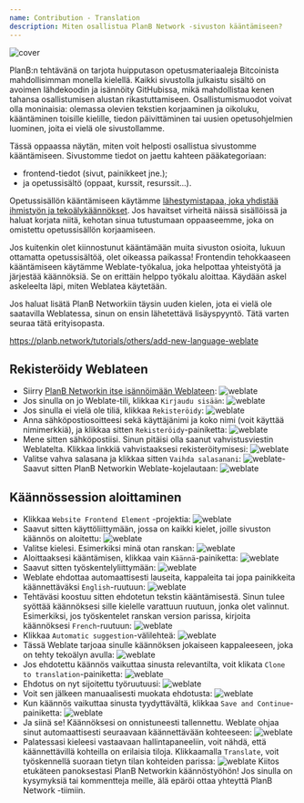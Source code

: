 ```yaml
---
name: Contribution - Translation
description: Miten osallistua PlanB Network -sivuston kääntämiseen?
---
```

![cover](assets/cover.webp)

PlanB:n tehtävänä on tarjota huipputason opetusmateriaaleja Bitcoinista mahdollisimman monella kielellä. Kaikki sivustolla julkaistu sisältö on avoimen lähdekoodin ja isännöity GitHubissa, mikä mahdollistaa kenen tahansa osallistumisen alustan rikastuttamiseen. Osallistumismuodot voivat olla moninaisia: olemassa olevien tekstien korjaaminen ja oikoluku, kääntäminen toisille kielille, tiedon päivittäminen tai uusien opetusohjelmien luominen, joita ei vielä ole sivustollamme.

Tässä oppaassa näytän, miten voit helposti osallistua sivustomme kääntämiseen. Sivustomme tiedot on jaettu kahteen pääkategoriaan:
- frontend-tiedot (sivut, painikkeet jne.);
- ja opetussisältö (oppaat, kurssit, resurssit...).

Opetussisällön kääntämiseen käytämme [lähestymistapaa, joka yhdistää ihmistyön ja tekoälykäännökset](https://github.com/Asi0Flammeus/LLM-Translator). Jos havaitset virheitä näissä sisällöissä ja haluat korjata niitä, kehotan sinua tutustumaan oppaaseemme, joka on omistettu opetussisällön korjaamiseen.

Jos kuitenkin olet kiinnostunut kääntämään muita sivuston osioita, lukuun ottamatta opetussisältöä, olet oikeassa paikassa! Frontendin tehokkaaseen kääntämiseen käytämme Weblate-työkalua, joka helpottaa yhteistyötä ja järjestää käännöksiä. Se on erittäin helppo työkalu aloittaa. Käydään askel askeleelta läpi, miten Weblatea käytetään.

Jos haluat lisätä PlanB Networkiin täysin uuden kielen, jota ei vielä ole saatavilla Weblatessa, sinun on ensin lähetettävä lisäyspyyntö. Tätä varten seuraa tätä erityisopasta.

https://planb.network/tutorials/others/add-new-language-weblate



## Rekisteröidy Weblateen

- Siirry [PlanB Networkin itse isännöimään Weblateen](https://weblate.planb.network/):
![weblate](assets/01.webp)
- Jos sinulla on jo Weblate-tili, klikkaa `Kirjaudu sisään`:
![weblate](assets/02.webp)
- Jos sinulla ei vielä ole tiliä, klikkaa `Rekisteröidy`:
![weblate](assets/03.webp)
- Anna sähköpostiosoitteesi sekä käyttäjänimi ja koko nimi (voit käyttää nimimerkkiä), ja klikkaa sitten `Rekisteröidy`-painiketta:
![weblate](assets/04.webp)
- Mene sitten sähköpostiisi. Sinun pitäisi olla saanut vahvistusviestin Weblatelta. Klikkaa linkkiä vahvistaaksesi rekisteröitymisesi:
![weblate](assets/05.webp)
- Valitse vahva salasana ja klikkaa sitten `Vaihda salasanani`:
![weblate](assets/06.webp)- Saavut sitten PlanB Networkin Weblate-kojelautaan: 
![weblate](assets/07.webp)

## Käännössession aloittaminen

- Klikkaa `Website Frontend Element` -projektia:
![weblate](assets/08.webp)
- Saavut sitten käyttöliittymään, jossa on kaikki kielet, joille sivuston käännös on aloitettu:
![weblate](assets/09.webp)
- Valitse kielesi. Esimerkiksi minä otan ranskan:
![weblate](assets/10.webp)
- Aloittaaksesi kääntämisen, klikkaa vain `Käännä`-painiketta:
![weblate](assets/11.webp)
- Saavut sitten työskentelyliittymään:
![weblate](assets/12.webp)
- Weblate ehdottaa automaattisesti lauseita, kappaleita tai jopa painikkeita käännettäväksi `English`-ruutuun: ![weblate](assets/13.webp)
- Tehtäväsi koostuu sitten ehdotetun tekstin kääntämisestä. Sinun tulee syöttää käännöksesi sille kielelle varattuun ruutuun, jonka olet valinnut. Esimerkiksi, jos työskentelet ranskan version parissa, kirjoita käännöksesi `French`-ruutuun: ![weblate](assets/14.webp)
- Klikkaa `Automatic suggestion`-välilehteä: ![weblate](assets/15.webp)
- Tässä Weblate tarjoaa sinulle käännöksen jokaiseen kappaleeseen, joka on tehty tekoälyn avulla: ![weblate](assets/16.webp)
- Jos ehdotettu käännös vaikuttaa sinusta relevantilta, voit klikata `Clone to translation`-painiketta: ![weblate](assets/17.webp)
- Ehdotus on nyt sijoitettu työruutuusi: ![weblate](assets/18.webp)
- Voit sen jälkeen manuaalisesti muokata ehdotusta: ![weblate](assets/19.webp)
- Kun käännös vaikuttaa sinusta tyydyttävältä, klikkaa `Save and Continue`-painiketta: ![weblate](assets/20.webp)
- Ja siinä se! Käännöksesi on onnistuneesti tallennettu. Weblate ohjaa sinut automaattisesti seuraavaan käännettävään kohteeseen: ![weblate](assets/21.webp)
- Palatessasi kieleesi vastaavaan hallintapaneeliin, voit nähdä, että käännettävillä kohteilla on erilaisia tiloja. Klikkaamalla `Translate`, voit työskennellä suoraan tietyn tilan kohteiden parissa: ![weblate](assets/22.webp)
Kiitos etukäteen panoksestasi PlanB Networkin käännöstyöhön! Jos sinulla on kysymyksiä tai kommentteja meille, älä epäröi ottaa yhteyttä PlanB Network -tiimiin.